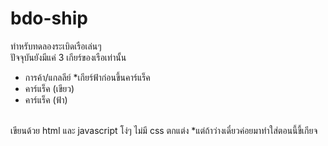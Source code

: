 # bdo-ship
ทำหรับทดลองระเบิดเรือเล่นๆ <br>
ปัจจุบันยังมีแค่ 3 เกียร์ของเรือเท่านั้น <br>
- การค้า/แกลลีย์ *เกียร์ฟ้าก่อนขึ้นคาร์แร็ค<br>
- คาร์แร็ค (เขียว)<br>
- คาร์แร็ค (ฟ้า)
<br>
เขียนด้วย html และ javascript โง่ๆ ไม่มี css ตกแต่ง *แต่ถ้าว่างเดี๋ยวค่อยมาทำใส่ตอนนี้ขี้เกียจ
